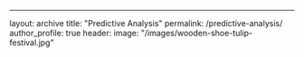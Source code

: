 ---
layout: archive
title: "Predictive Analysis"
permalink: /predictive-analysis/
author_profile: true
header:
  image: "/images/wooden-shoe-tulip-festival.jpg"
